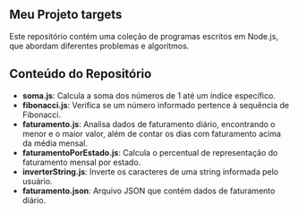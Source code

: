 ## Meu Projeto targets

Este repositório contém uma coleção de programas escritos em Node.js, que abordam diferentes problemas e algoritmos. 

## Conteúdo do Repositório

- **soma.js**: Calcula a soma dos números de 1 até um índice específico.
- **fibonacci.js**: Verifica se um número informado pertence à sequência de Fibonacci.
- **faturamento.js**: Analisa dados de faturamento diário, encontrando o menor e o maior valor, além de contar os dias com faturamento acima da média mensal.
- **faturamentoPorEstado.js**: Calcula o percentual de representação do faturamento mensal por estado.
- **inverterString.js**: Inverte os caracteres de uma string informada pelo usuário.
- **faturamento.json**: Arquivo JSON que contém dados de faturamento diário.
